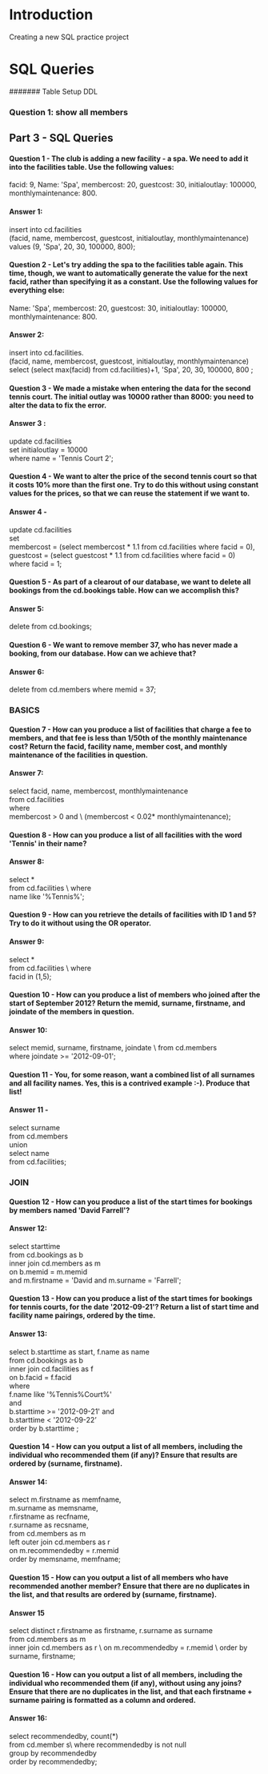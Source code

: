
# Introduction 

Creating a new SQL practice project 

# SQL Queries 

####### Table Setup DDL 

### Question 1: show all members



## Part 3  - SQL Queries 

#### Question 1 - The club is adding a new facility - a spa. We need to add it into the facilities table. Use the following values:

facid: 9, Name: 'Spa', membercost: 20, guestcost: 30, initialoutlay: 100000, monthlymaintenance: 800.
#### Answer 1:
 insert into cd.facilities\
    (facid, name, membercost, guestcost, initialoutlay, monthlymaintenance)\
    values (9, 'Spa', 20, 30, 100000, 800);  

#### Question 2 - Let's try adding the spa to the facilities table again. This time, though, we want to automatically generate the value for the next facid, rather than specifying it as a constant. Use the following values for everything else:

Name: 'Spa', membercost: 20, guestcost: 30, initialoutlay: 100000, monthlymaintenance: 800.
#### Answer 2: 

insert into cd.facilities. \
    (facid, name, membercost, guestcost, initialoutlay, monthlymaintenance) \
    select (select max(facid) from cd.facilities)+1, 'Spa', 20, 30, 100000, 800 ;  

#### Question 3 - We made a mistake when entering the data for the second tennis court. The initial outlay was 10000 rather than 8000: you need to alter the data to fix the error.
#### Answer 3 :
update cd.facilities \
    set initialoutlay = 10000 \
    where name = 'Tennis Court 2';

#### Question 4 - We want to alter the price of the second tennis court so that it costs 10% more than the first one. Try to do this without using constant values for the prices, so that we can reuse the statement if we want to.
#### Answer 4 -
update cd.facilities \
    set \
        membercost = (select membercost * 1.1 from cd.facilities where facid = 0), \
        guestcost = (select guestcost * 1.1 from cd.facilities where facid = 0) \
    where facid = 1;  

#### Question 5 - As part of a clearout of our database, we want to delete all bookings from the cd.bookings table. How can we accomplish this?
#### Answer 5: 
delete from cd.bookings;

#### Question 6 - We want to remove member 37, who has never made a booking, from our database. How can we achieve that?
#### Answer 6: 
delete from cd.members where memid = 37;

###    BASICS 

#### Question 7 - How can you produce a list of facilities that charge a fee to members, and that fee is less than 1/50th of the monthly maintenance cost? Return the facid, facility name, member cost, and monthly maintenance of the facilities in question.
#### Answer 7:
select facid, name, membercost, monthlymaintenance \
	from cd.facilities \
	where \
		membercost > 0 and \ 
		(membercost < 0.02* monthlymaintenance);  

#### Question 8 - How can you produce a list of all facilities with the word 'Tennis' in their name?
#### Answer 8:
select * \
	from cd.facilities \ 
		where \
		name like '%Tennis%';  

#### Question 9 - How can you retrieve the details of facilities with ID 1 and 5? Try to do it without using the OR operator.
#### Answer 9:
select * \
	from cd.facilities \ 
		where \
		facid in (1,5); 

#### Question 10 - How can you produce a list of members who joined after the start of September 2012? Return the memid, surname, firstname, and joindate of the members in question.
#### Answer 10:
select memid, surname, firstname, joindate \ 
		from cd.members \
		where joindate >= '2012-09-01';  

#### Question 11 - You, for some reason, want a combined list of all surnames and all facility names. Yes, this is a contrived example :-). Produce that list!
#### Answer 11 -
select surname \
	from cd.members\
union\
select name \
	from cd.facilities;  

### JOIN 

#### Question 12 - How can you produce a list of the start times for bookings by members named 'David Farrell'?
#### Answer 12:
select starttime\
from cd.bookings  as b\
inner join cd.members as m\
on b.memid = m.memid \
and m.firstname = 'David 
and m.surname = 'Farrell';

#### Question 13 - How can you produce a list of the start times for bookings for tennis courts, for the date '2012-09-21'? Return a list of start time and facility name pairings, ordered by the time.
#### Answer 13:
select b.starttime as start, f.name as name \
	from cd.bookings as b \
inner join cd.facilities as f \
	on b.facid = f.facid \
where \
	f.name like '%Tennis%Court%' \
and \
	b.starttime >= '2012-09-21' and \
	b.starttime < '2012-09-22’ \
order by b.starttime ;

#### Question 14 - How can you output a list of all members, including the individual who recommended them (if any)? Ensure that results are ordered by (surname, firstname).
#### Answer 14:
select m.firstname as memfname, \
	   m.surname as memsname, \
	   r.firstname as recfname, \
	   r.surname as recsname,\
from cd.members as m\
left outer join cd.members as r \
on m.recommendedby = r.memid\
order by memsname, memfname;

#### Question 15 - How can you output a list of all members who have recommended another member? Ensure that there are no duplicates in the list, and that results are ordered by (surname, firstname).
#### Answer 15
select distinct r.firstname as firstname, r.surname as surname \
	from cd.members as m \
	inner join cd.members as r \ 
		on m.recommendedby = r.memid \ 
		order by surname, firstname;

#### Question 16 - How can you output a list of all members, including the individual who recommended them (if any), without using any joins? Ensure that there are no duplicates in the list, and that each firstname + surname pairing is formatted as a column and ordered.
#### Answer 16: 
select recommendedby, count(*) \
	 from cd.member s\ 
 	where recommendedby is not null\
 	group by recommendedby\
 	order by recommendedby;
 
